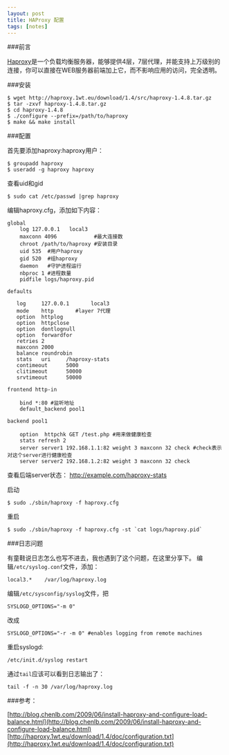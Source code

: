 ```yaml
---
layout: post
title: HAProxy 配置
tags: [notes]
---
```


###前言

[Haproxy][1]是一个负载均衡服务器，能够提供4层，7层代理，并能支持上万级别的连接，你可以直接在WEB服务器前端加上它，而不影响应用的访问，完全透明。

###安装

	$ wget http://haproxy.1wt.eu/download/1.4/src/haproxy-1.4.8.tar.gz
	$ tar -zxvf haproxy-1.4.8.tar.gz
	$ cd haproxy-1.4.8
	$ ./configure --prefix=/path/to/haproxy
	$ make && make install

###配置

首先要添加haproxy:haproxy用户：

	$ groupadd haproxy
	$ useradd -g haproxy haproxy
	
查看uid和gid

	$ sudo cat /etc/passwd |grep haproxy 

编辑haproxy.cfg，添加如下内容：

	global
	    log 127.0.0.1   local3
	    maxconn 4096            #最大连接数
	    chroot /path/to/haproxy #安装目录
	    uid 535  #用户haproxy
	    gid 520  #组haproxy
	    daemon   #守护进程运行
	    nbproc 1 #进程数量
	    pidfile logs/haproxy.pid

	defaults

	   log     127.0.0.1       local3
	   mode    http       #layer 7代理
	   option  httplog
	   option  httpclose
	   option  dontlognull
	   option  forwardfor
	   retries 2
	   maxconn 2000
	   balance roundrobin
	   stats   uri     /haproxy-stats
	   contimeout      5000
	   clitimeout      50000
	   srvtimeout      50000

	frontend http-in
	
        bind *:80 #监听地址
        default_backend pool1

	backend pool1

        option  httpchk GET /test.php #用来做健康检查
        stats refresh 2
        server server1 192.168.1.1:82 weight 3 maxconn 32 check #check表示对这个server进行健康检查
        server server2 192.168.1.2:82 weight 3 maxconn 32 check
		
查看后端server状态： http://example.com/haproxy-stats

启动

	$ sudo ./sbin/haproxy -f haproxy.cfg

重启

	$ sudo ./sbin/haproxy -f haproxy.cfg -st `cat logs/haproxy.pid`


###日志问题

有童鞋说日志怎么也写不进去，我也遇到了这个问题，在这里分享下。 编辑`/etc/syslog.conf`文件，添加：

	local3.*	/var/log/haproxy.log


编辑`/etc/sysconfig/syslog`文件，把

	SYSLOGD_OPTIONS="-m 0"

改成

	SYSLOGD_OPTIONS="-r -m 0" #enables logging from remote machines

重启syslogd:

	/etc/init.d/syslog restart 

通过`tail`应该可以看到日志输出了：
	
	tail -f -n 30 /var/log/haproxy.log 


###参考：

[http://blog.chenlb.com/2009/06/install-haproxy-and-configure-load-balance.html](http://blog.chenlb.com/2009/06/install-haproxy-and-configure-load-balance.html)    
[http://haproxy.1wt.eu/download/1.4/doc/configuration.txt](http://haproxy.1wt.eu/download/1.4/doc/configuration.txt)   


[1]: http://haproxy.1wt.eu/